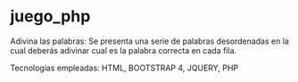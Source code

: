 # juego_php
Adivina las palabras: Se presenta una serie de palabras desordenadas en la cual deberás adivinar cual es la palabra correcta en cada fila.

Tecnologías empleadas:
HTML,
BOOTSTRAP 4,
JQUERY,
PHP

